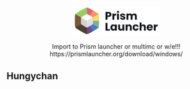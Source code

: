 <p align="center">
<picture>
  <source media="(prefers-color-scheme: dark)" srcset="/stuff/org.prismlauncher.PrismLauncher.logo-darkmode.svg">
  <source media="(prefers-color-scheme: light)" srcset="/stuff/org.prismlauncher.PrismLauncher.logo.svg">
  <img alt="Prism Launcher" src="/stuff/org.prismlauncher.PrismLauncher.logo.svg" width="40%">
</picture>
</p>

<p align="center">
  Import to Prism launcher or multimc or w/e!!!<br />
  https://prismlauncher.org/download/windows/
</p>

## Hungychan
